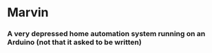 # Marvin
### A very depressed home automation system running on an Arduino (not that it asked to be written)
